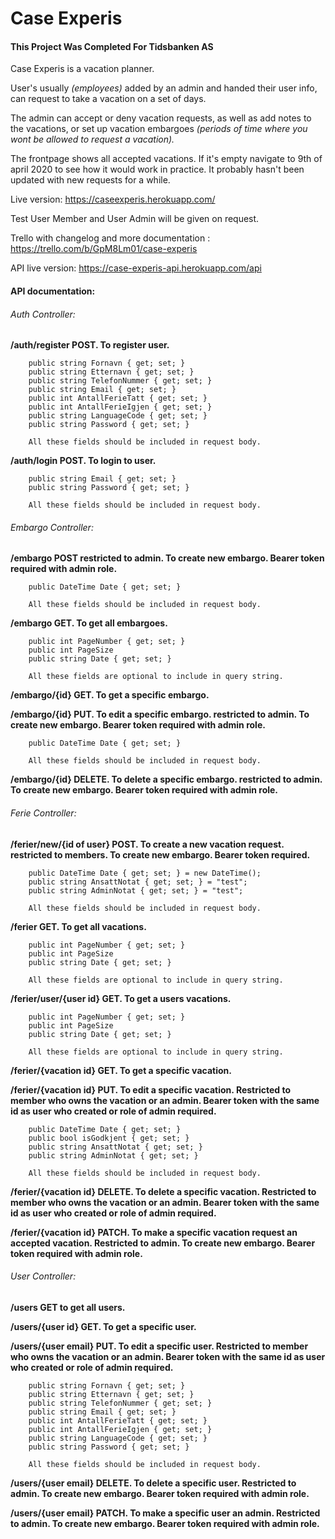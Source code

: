 # Case Experis
#### This Project Was Completed For Tidsbanken AS

Case Experis is a vacation planner.

User's usually *(employees)* added by an admin and handed their user info,
can request to take a vacation on a set of days. 

The admin can accept or deny vacation requests, as well as add notes
to the vacations, or set up vacation embargoes *(periods of time where
you wont be allowed to request a vacation).*

The frontpage shows all accepted vacations.
If it's empty navigate to 9th of april 2020 to see
how it would work in practice. It probably hasn't been updated
with new requests for a while.

Live version: https://caseexperis.herokuapp.com/

Test User Member and User Admin will be given on request.

Trello with changelog and more documentation : https://trello.com/b/GpM8Lm01/case-experis

API live version: https://case-experis-api.herokuapp.com/api

#### API documentation:

###### Auth Controller:

**/auth/register POST. To register user.**

        public string Fornavn { get; set; }
        public string Etternavn { get; set; }
        public string TelefonNummer { get; set; }
        public string Email { get; set; }
        public int AntallFerieTatt { get; set; }
        public int AntallFerieIgjen { get; set; }
        public string LanguageCode { get; set; }
        public string Password { get; set; }
        
        All these fields should be included in request body.
        
**/auth/login POST. To login to user.**
        
        public string Email { get; set; }
        public string Password { get; set; }
        
        All these fields should be included in request body.
        
###### Embargo Controller:

**/embargo POST restricted to admin. To create new embargo. Bearer token required with admin role.**

        public DateTime Date { get; set; }
        
        All these fields should be included in request body.
        
**/embargo GET. To get all embargoes.**

        public int PageNumber { get; set; }
        public int PageSize
        public string Date { get; set; }    
        
        All these fields are optional to include in query string.
        
**/embargo/{id} GET. To get a specific embargo.**

**/embargo/{id} PUT. To edit a specific embargo. restricted to admin. To create new embargo. Bearer token required with admin role.**

        public DateTime Date { get; set; }
        
        All these fields should be included in request body.
        
**/embargo/{id} DELETE. To delete a specific embargo. restricted to admin. To create new embargo. Bearer token required with admin role.**

###### Ferie Controller:

**/ferier/new/{id of user} POST. To create a new vacation request. restricted to members. To create new embargo. Bearer token required.**

        public DateTime Date { get; set; } = new DateTime();
        public string AnsattNotat { get; set; } = "test";
        public string AdminNotat { get; set; } = "test";
        
        All these fields should be included in request body.
        
**/ferier GET. To get all vacations.**

        public int PageNumber { get; set; }
        public int PageSize
        public string Date { get; set; }    
        
        All these fields are optional to include in query string.
        
**/ferier/user/{user id} GET. To get a users vacations.**

        public int PageNumber { get; set; }
        public int PageSize
        public string Date { get; set; }    
        
        All these fields are optional to include in query string.
        
**/ferier/{vacation id} GET. To get a specific vacation.**

**/ferier/{vacation id} PUT. To edit a specific vacation. Restricted to member who owns the vacation or an admin. Bearer token with the same id as user who created or role of admin required.**

        public DateTime Date { get; set; }
        public bool isGodkjent { get; set; }
        public string AnsattNotat { get; set; }
        public string AdminNotat { get; set; }
        
        All these fields should be included in request body.
        
**/ferier/{vacation id} DELETE. To delete a specific vacation. Restricted to member who owns the vacation or an admin. Bearer token with the same id as user who created or role of admin required.**

**/ferier/{vacation id} PATCH. To make a specific vacation request an accepted vacation. Restricted to admin. To create new embargo. Bearer token required with admin role.**

###### User Controller:

**/users GET to get all users.**

**/users/{user id} GET. To get a specific user.**

**/users/{user email} PUT. To edit a specific user. Restricted to member who owns the vacation or an admin. Bearer token with the same id as user who created or role of admin required.**

        public string Fornavn { get; set; }
        public string Etternavn { get; set; }
        public string TelefonNummer { get; set; }
        public string Email { get; set; }
        public int AntallFerieTatt { get; set; }
        public int AntallFerieIgjen { get; set; }
        public string LanguageCode { get; set; }
        public string Password { get; set; }
        
        All these fields should be included in request body.
        
**/users/{user email} DELETE. To delete a specific user. Restricted to admin. To create new embargo. Bearer token required with admin role.**

**/users/{user email} PATCH. To make a specific user an admin. Restricted to admin. To create new embargo. Bearer token required with admin role.**
